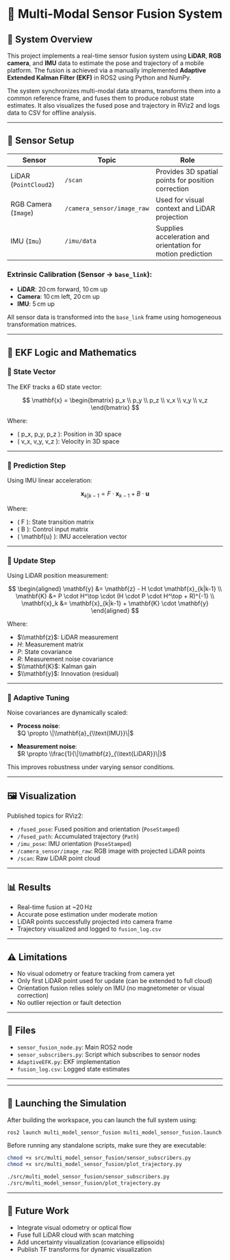# 🧠 Multi-Modal Sensor Fusion System

## 🚀 System Overview

This project implements a real-time sensor fusion system using **LiDAR**, **RGB camera**, and **IMU** data to estimate the pose and trajectory of a mobile platform. The fusion is achieved via a manually implemented **Adaptive Extended Kalman Filter (EKF)** in ROS2 using Python and NumPy.

The system synchronizes multi-modal data streams, transforms them into a common reference frame, and fuses them to produce robust state estimates. It also visualizes the fused pose and trajectory in RViz2 and logs data to CSV for offline analysis.

---

## 🎯 Sensor Setup

| Sensor | Topic | Role |
|--------|-------|------|
| LiDAR (`PointCloud2`) | `/scan` | Provides 3D spatial points for position correction |
| RGB Camera (`Image`) | `/camera_sensor/image_raw` | Used for visual context and LiDAR projection |
| IMU (`Imu`) | `/imu/data` | Supplies acceleration and orientation for motion prediction |

### Extrinsic Calibration (Sensor → `base_link`):

- **LiDAR**: 20 cm forward, 10 cm up  
- **Camera**: 10 cm left, 20 cm up  
- **IMU**: 5 cm up  

All sensor data is transformed into the `base_link` frame using homogeneous transformation matrices.

---

## 🧮 EKF Logic and Mathematics

### 🔸 State Vector

The EKF tracks a 6D state vector:

$$
\mathbf{x} = 
\begin{bmatrix}
p_x \\
p_y \\
p_z \\
v_x \\
v_y \\
v_z
\end{bmatrix}
$$

Where:

- \( p_x, p_y, p_z \): Position in 3D space  
- \( v_x, v_y, v_z \): Velocity in 3D space  

---

### 🔸 Prediction Step

Using IMU linear acceleration:

$$
\mathbf{x}_{k|k-1} = F \cdot \mathbf{x}_{k-1} + B \cdot \mathbf{u}
$$

Where:

- \( F \): State transition matrix  
- \( B \): Control input matrix  
- \( \mathbf{u} \): IMU acceleration vector  

---

### 🔸 Update Step

Using LiDAR position measurement:

$$
\begin{aligned}
\mathbf{y} &= \mathbf{z} - H \cdot \mathbf{x}_{k|k-1} \\
\mathbf{K} &= P \cdot H^\top \cdot (H \cdot P \cdot H^\top + R)^{-1} \\
\mathbf{x}_k &= \mathbf{x}_{k|k-1} + \mathbf{K} \cdot \mathbf{y}
\end{aligned}
$$

Where:

- $\\mathbf{z}$: LiDAR measurement  
- $H$: Measurement matrix  
- $P$: State covariance  
- $R$: Measurement noise covariance  
- $\\mathbf{K}$: Kalman gain  
- $\\mathbf{y}$: Innovation (residual)

---

### 🔸 Adaptive Tuning

Noise covariances are dynamically scaled:

- **Process noise**:  
  $Q \propto \|\\mathbf{a}_{\\text{IMU}}\|$

- **Measurement noise**:  
  $R \propto \\frac{1}{\|\\mathbf{z}_{\\text{LiDAR}}\|}$


This improves robustness under varying sensor conditions.

---

## 🖼️ Visualization

Published topics for RViz2:

- `/fused_pose`: Fused position and orientation (`PoseStamped`)  
- `/fused_path`: Accumulated trajectory (`Path`)  
- `/imu_pose`: IMU orientation (`PoseStamped`)  
- `/camera_sensor/image_raw`: RGB image with projected LiDAR points  
- `/scan`: Raw LiDAR point cloud  

---

## 📊 Results

- Real-time fusion at ~20 Hz  
- Accurate pose estimation under moderate motion  
- LiDAR points successfully projected into camera frame  
- Trajectory visualized and logged to `fusion_log.csv`  

---

## ⚠️ Limitations

- No visual odometry or feature tracking from camera yet  
- Only first LiDAR point used for update (can be extended to full cloud)  
- Orientation fusion relies solely on IMU (no magnetometer or visual correction)  
- No outlier rejection or fault detection  

---

## 📁 Files

- `sensor_fusion_node.py`: Main ROS2 node  
- `sensor_subscribers.py`: Script which subscribes to sensor nodes   
- `AdaptiveEFK.py`: EKF implementation  
- `fusion_log.csv`: Logged state estimates  

---

---

## 🚀 Launching the Simulation

After building the workspace, you can launch the full system using:

```bash
ros2 launch multi_model_sensor_fusion multi_model_sensor_fusion.launch.py
```

Before running any standalone scripts, make sure they are executable:
```bash
chmod +x src/multi_model_sensor_fusion/sensor_subscribers.py
chmod +x src/multi_model_sensor_fusion/plot_trajectory.py
```

```bash
./src/multi_model_sensor_fusion/sensor_subscribers.py
./src/multi_model_sensor_fusion/plot_trajectory.py
```

---

## 🧪 Future Work

- Integrate visual odometry or optical flow  
- Fuse full LiDAR cloud with scan matching  
- Add uncertainty visualization (covariance ellipsoids)  
- Publish TF transforms for dynamic visualization  

